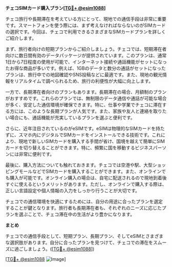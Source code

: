 **チェコSIMカード購入プラン[[TG💪+ @esim1088](https://t.me/s/esim1088)]**

チェコ旅行や長期滞在を考えている方にとって、現地での通信手段は非常に重要です。スマートフォンを使う際には、まず考えなければならないのがSIMカードの選択です。今回は、チェコで利用できるさまざまなSIMカードプランを詳しくご紹介します。

まず、旅行者向けの短期プランからご紹介しましょう。チェコでは、短期滞在者向けに数日間有効のデータパッケージが提供されています。このプランは、通常1日から7日程度の使用が可能で、インターネット接続や通話機能がセットになったお得な商品が多いです。例えば、1GBのデータと数分の通話がセットになったプランは、旅行中での地図確認やSNS投稿などに最適です。また、現地の観光情報をリアルタイムで調べられるため、旅行の利便性が大幅に向上します。

一方で、長期滞在者向けのプランもあります。長期滞在の場合、月額制のプランがおすすめです。これらのプランでは、無制限のデータ通信や通話が可能な場合が多く、安定した通信環境が確保できます。特に、仕事や学業でチェコに滞在する方には、このような長期プランが人気です。また、家族や友人と連絡を取りたい場合にも、通話機能が充実しているプランを選ぶと便利です。

さらに、近年注目されているのがeSIMです。eSIMは物理的なSIMカードを持たずに、スマホ内にデジタルでSIMカードをインストールできる技術です。これにより、現地で新しいSIMカードを購入する手間が省け、国境を越えて簡単にSIMカードを切り替えることができます。特に、頻繁に国を移動するビジネスパーソンには非常に便利です。

最後に、購入方法についても触れておきます。チェコでは空港や駅、大型ショッピングモールなどでSIMカードを購入することができます。また、オンラインでも購入が可能です。オンライン購入の場合は、自宅に配送されるので現地到着後すぐに使えるというメリットがあります。ただし、オンラインで購入する際は、正しい言語設定や個人情報の入力をしっかり行うことが大切です。

チェコでの通信環境を快適にするためには、自分の用途に合ったプランを選定することが鍵となります。旅行者も長期滞在者も、それぞれのニーズに応じたプランを選ぶことで、チェコ滞在中の生活がより豊かになります。

**まとめ**

チェコでの通信手段として、短期プラン、長期プラン、そしてeSIMとさまざまな選択肢があります。自分に合ったプランを見つけて、チェコでの滞在をスムーズに過ごしましょう。([[TG💪+ @esim1088](https://t.me/s/esim1088)])

[[TG💪+ @esim1088](https://t.me/s/esim1088) ![Image](https://i.postimg.cc/Y0z9fWf4/image.png)]